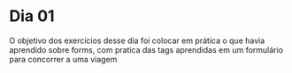 # Dia 01

O objetivo dos exercí­cios desse dia foi colocar em prática o que havia aprendido sobre forms, com pratica das tags aprendidas em um formulário para concorrer a uma viagem
